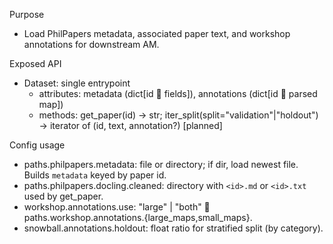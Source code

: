 Purpose
- Load PhilPapers metadata, associated paper text, and workshop annotations for downstream AM.

Exposed API
- Dataset: single entrypoint
  - attributes: metadata (dict[id  fields]), annotations (dict[id  parsed map])
  - methods: get_paper(id) -> str; iter_split(split="validation"|"holdout") -> iterator of (id, text, annotation?) [planned]

Config usage
- paths.philpapers.metadata: file or directory; if dir, load newest file. Builds `metadata` keyed by paper id.
- paths.philpapers.docling.cleaned: directory with `<id>.md` or `<id>.txt` used by get_paper.
- workshop.annotations.use: "large" | "both"  paths.workshop.annotations.{large_maps,small_maps}.
- snowball.annotations.holdout: float ratio for stratified split (by category).
